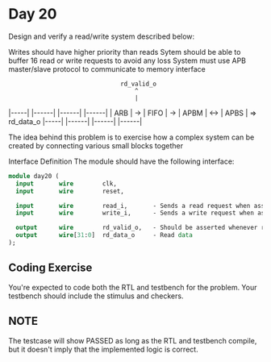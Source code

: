 # Day 20
Design and verify a read/write system described below:

Writes should have higher priority than reads
Sytem should be able to buffer 16 read or write requests to avoid any loss
System must use APB master/slave protocol to communicate to memory interface

                                   rd_valid_o
                                       ^
                                       |
|-----|    |------|    |------|     |------|
| ARB | -> | FIFO | -> | APBM | <-> | APBS | => rd_data_o
|-----|    |------|    |------|     |------|

The idea behind this problem is to exercise how a complex system can be created by connecting various small blocks together

Interface Definition
The module should have the following interface:

```SystemVerilog
module day20 (
  input       wire        clk,
  input       wire        reset,

  input       wire        read_i,       - Sends a read request when asserted
  input       wire        write_i,      - Sends a write request when asserted

  output      wire        rd_valid_o,   - Should be asserted whenever read data is valid
  output      wire[31:0]  rd_data_o     - Read data
);
```

## Coding Exercise
You're expected to code both the RTL and testbench for the problem. Your testbench should include the stimulus and checkers.

## NOTE
The testcase will show PASSED as long as the RTL and testbench compile, but it doesn't imply that the implemented logic is correct.
